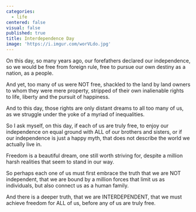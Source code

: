 ```yaml
---
categories:
  - life
centered: false
visual: false
published: true
title: Interdependence Day
image: 'https://i.imgur.com/worVLdo.jpg'
---
```

On this day, so many years ago,
our forefathers declared our independence,
so we would be free from foreign rule,
free to pursue our own destiny
as a nation, as a people.

And yet, too many of us were NOT free,
shackled to the land by land owners 
to whom they were mere property, 
stripped of their own inalienable rights
to life, liberty and the pursuit of happiness.

And to this day, those rights are only distant dreams
to all too many of us, as we struggle under the yoke 
of a myriad of inequalities.

So I ask myself, on this day, if each of us are truly free,
to enjoy our independence on equal ground
with ALL of our brothers and sisters,
or if our independence is just  a happy myth,
that does not describe the world we actually live in.

Freedom is a beautiful dream, one still worth striving for,
despite a million harsh realities that seem to stand in our way.

So perhaps each one of us must first embrace the truth 
that we are NOT independent, that we are bound by a million forces 
that limit us as individuals, but also connect us as a human family.

And there is a deeper truth, that we are INTERDEPENDENT,
that we must achieve freedom for ALL of us,
before any of us are truly free.

